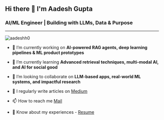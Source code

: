 ## Hi there 👋 I'm Aadesh Gupta
### AI/ML Engineer | Building with LLMs, Data & Purpose

---

<p align="left"> <img src="https://komarev.com/ghpvc/?username=aadeshh0&label=Profile%20views&color=0e75b6&style=flat" alt="aadeshh0" /> </p>

- 🔭 I’m currently working on **AI-powered RAG agents, deep learning pipelines & ML product prototypes**

- 🌱 I’m currently learning **Advanced retrieval techniques, multi-modal AI, and AI for social good**

- 👯 I’m looking to collaborate on **LLM-based apps, real-world ML systems, and impactful research**

- 📝 I regularly write articles on [Medium](https://medium.com/@aadeshgupta00)

- 📫 How to reach me [Mail](aadeshgupta00@gmail.com)
  
- 📄 Know about my experiences - [Resume](https://drive.google.com/file/d/1mbPXRXxuZ4_i2qLv_Z-uiD2RACmYMJCi/view?usp=sharing)

  
<!--
**Aadeshh0/Aadeshh0** is a ✨ _special_ ✨ repository because its `README.md` (this file) appears on your GitHub profile.

Here are some ideas to get you started:

- 🔭 I’m currently working on ...
- 🌱 I’m currently learning ...
- 👯 I’m looking to collaborate on ...
- 🤔 I’m looking for help with ...
- 💬 Ask me about ...
- 📫 How to reach me: ...
- 😄 Pronouns: ...
- ⚡ Fun fact: ...
-->
